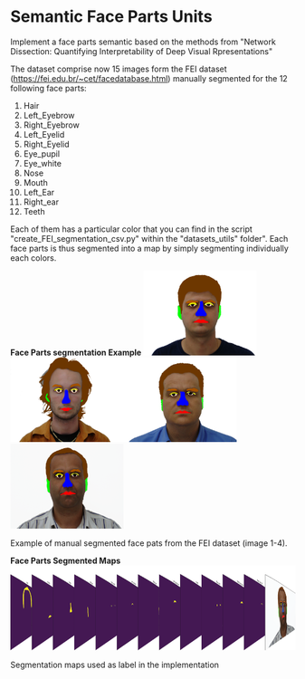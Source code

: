 # Semantic Face Parts Units

Implement a face parts semantic based on the methods from "Network Dissection: Quantifying Interpretability of Deep 
Visual Rpresentations" 

The dataset comprise now 15 images form the FEI dataset (https://fei.edu.br/~cet/facedatabase.html) manually 
segmented for the 12 following face parts: 
1. Hair
2. Left_Eyebrow
3. Right_Eyebrow
4. Left_Eyelid
5. Right_Eyelid
6. Eye_pupil
7. Eye_white
8. Nose
9. Mouth
10. Left_Ear
11. Right_ear
12. Teeth

Each of them has a particular color that you can find in the script "create_FEI_segmentation_csv.py" within the 
"datasets_utils" folder". Each face parts is thus segmented into a map by simply segmenting individually each colors. 

**Face Parts segmentation Example**
<img src='../img/1-11.png' height="150"><img src='../img/2-11.png' height="150"><img src='../img/3-11.png' height="150"><img src='../img/4-11.png' height="150">

Example of manual segmented face pats from the FEI dataset (image 1-4). 

**Face Parts Segmented Maps**
<img src='../img/face_parts_segmentation.png' height="150">

Segmentation maps used as label in the implementation